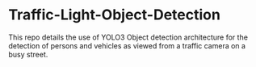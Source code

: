 # Traffic-Light-Object-Detection
This repo details the use of YOLO3 Object detection architecture for the detection of persons and vehicles as viewed from a traffic camera on a busy street.
